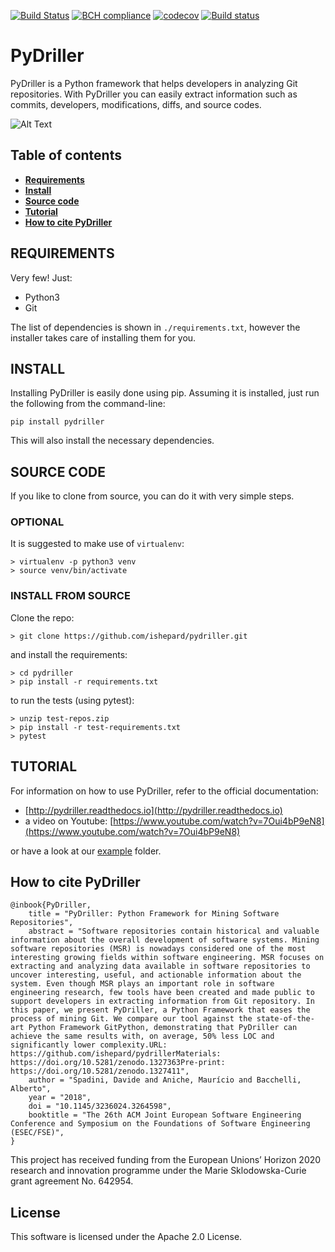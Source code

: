 [![Build Status](https://travis-ci.org/ishepard/pydriller.svg?branch=master)](https://travis-ci.org/ishepard/pydriller)
[![BCH compliance](https://bettercodehub.com/edge/badge/ishepard/pydriller?branch=master&token=fdd54de940e65d248cd892ac8791a1445f38c88f)](https://bettercodehub.com/)
[![codecov](https://codecov.io/gh/ishepard/pydriller/branch/master/graph/badge.svg)](https://codecov.io/gh/ishepard/pydriller)
[![Build status](https://ci.appveyor.com/api/projects/status/s7uni50v4wd54q43/branch/master?svg=true&retina=true&passingText=Windows%20passing&failingText=Windows%20failing)](https://ci.appveyor.com/project/ishepard/pydriller/branch/master)


# PyDriller

PyDriller is a Python framework that helps developers in analyzing Git repositories. With PyDriller you can easily extract information such as commits, developers, modifications, diffs, and source codes. 

![Alt Text](https://ishepard.github.io/images/mygif.gif)

## Table of contents
* **[Requirements](#requirements)**
* **[Install](#install)**
* **[Source code](#source-code)**
* **[Tutorial](#tutorial)**
* **[How to cite PyDriller](#how-to-cite-pydriller)**


## REQUIREMENTS
Very few! Just:

- Python3
- Git

The list of dependencies is shown in `./requirements.txt`, however the installer takes care of installing them for you.

## INSTALL

Installing PyDriller is easily done using pip. Assuming it is installed, just run the following from the command-line:

```
pip install pydriller
```
This will also install the necessary dependencies.

## SOURCE CODE

If you like to clone from source, you can do it with very simple steps.

### OPTIONAL

It is suggested to make use of `virtualenv`:

```
> virtualenv -p python3 venv
> source venv/bin/activate
```

### INSTALL FROM SOURCE
Clone the repo:

```
> git clone https://github.com/ishepard/pydriller.git
```

and install the requirements:

```
> cd pydriller
> pip install -r requirements.txt
```
to run the tests (using pytest):

```
> unzip test-repos.zip
> pip install -r test-requirements.txt
> pytest
```


## TUTORIAL
For information on how to use PyDriller, refer to the official documentation:

- [http://pydriller.readthedocs.io](http://pydriller.readthedocs.io)
- a video on Youtube: [https://www.youtube.com/watch?v=7Oui4bP9eN8](https://www.youtube.com/watch?v=7Oui4bP9eN8)

or have a look at our [example](https://github.com/ishepard/pydriller/tree/master/examples) folder.

## How to cite PyDriller

```
@inbook{PyDriller,
	title = "PyDriller: Python Framework for Mining Software Repositories",
	abstract = "Software repositories contain historical and valuable information about the overall development of software systems. Mining software repositories (MSR) is nowadays considered one of the most interesting growing fields within software engineering. MSR focuses on extracting and analyzing data available in software repositories to uncover interesting, useful, and actionable information about the system. Even though MSR plays an important role in software engineering research, few tools have been created and made public to support developers in extracting information from Git repository. In this paper, we present PyDriller, a Python Framework that eases the process of mining Git. We compare our tool against the state-of-the-art Python Framework GitPython, demonstrating that PyDriller can achieve the same results with, on average, 50% less LOC and significantly lower complexity.URL: https://github.com/ishepard/pydrillerMaterials: https://doi.org/10.5281/zenodo.1327363Pre-print: https://doi.org/10.5281/zenodo.1327411",
	author = "Spadini, Davide and Aniche, Maurício and Bacchelli, Alberto",
	year = "2018",
	doi = "10.1145/3236024.3264598",
	booktitle = "The 26th ACM Joint European Software Engineering Conference and Symposium on the Foundations of Software Engineering (ESEC/FSE)",
}
```

This project has received funding from the European Unions’ Horizon 2020 research and innovation programme under the Marie Sklodowska-Curie grant agreement No. 642954.

## License

This software is licensed under the Apache 2.0 License.
